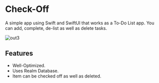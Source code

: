 # Check-Off
A simple app using Swift and SwiftUI that works as a To-Do List app. You can add, complete, de-list as well as delete tasks.

![out3](https://github.com/nimratkhalsa/ToDoListApp/assets/103124850/ad9e109b-364e-407a-8964-307e07a68824)

## Features
- Well-Optimized.
- Uses Realm Database.
- Item can be checked off as well as deleted.
